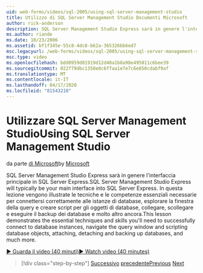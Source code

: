 ```yaml
---
uid: web-forms/videos/sql-2005/using-sql-server-management-studio
title: Utilizzo di SQL Server Management Studio Documenti Microsoft
author: rick-anderson
description: SQL Server Management Studio Express sarà in genere l'interfaccia principale in SQL Server Express. Questa lezione dimostra le tecniche essenziali e lo sci...
ms.author: riande
ms.date: 10/23/2006
ms.assetid: bf1f345e-55c8-4dc8-b62a-365326bb6ed7
msc.legacyurl: /web-forms/videos/sql-2005/using-sql-server-management-studio
msc.type: video
ms.openlocfilehash: bdd0959d81919d12d40a1b8a98e495811c6bee39
ms.sourcegitcommit: 022f79dbc1350e0c6ffaa1e7e7c6e850cdabf9af
ms.translationtype: MT
ms.contentlocale: it-IT
ms.lasthandoff: 04/17/2020
ms.locfileid: "81543210"
---
```

# <a name="using-sql-server-management-studio"></a><span data-ttu-id="07156-104">Utilizzare SQL Server Management Studio</span><span class="sxs-lookup"><span data-stu-id="07156-104">Using SQL Server Management Studio</span></span>

<span data-ttu-id="07156-105">da parte [di Microsoft](https://github.com/microsoft)</span><span class="sxs-lookup"><span data-stu-id="07156-105">by [Microsoft](https://github.com/microsoft)</span></span>

<span data-ttu-id="07156-106">SQL Server Management Studio Express sarà in genere l'interfaccia principale in SQL Server Express.</span><span class="sxs-lookup"><span data-stu-id="07156-106">SQL Server Management Studio Express will typically be your main interface into SQL Server Express.</span></span> <span data-ttu-id="07156-107">In questa lezione vengono illustrate le tecniche e le competenze essenziali necessarie per connettersi correttamente alle istanze di database, esplorare la finestra della query e creare script per gli oggetti di database, collegare, scollegare e eseguire il backup dei database e molto altro ancora.</span><span class="sxs-lookup"><span data-stu-id="07156-107">This lesson demonstrates the essential techniques and skills you'll need to successfully connect to database instances, navigate the query window and scripting database objects, attaching, detaching and backing up databases, and much more.</span></span>

[<span data-ttu-id="07156-108">&#9654; Guarda il video (40 minuti)</span><span class="sxs-lookup"><span data-stu-id="07156-108">&#9654; Watch video (40 minutes)</span></span>](https://channel9.msdn.com/Blogs/ASP-NET-Site-Videos/using-sql-server-management-studio)

> [!div class="step-by-step"]
> <span data-ttu-id="07156-109">[Successivo](connecting-your-web-application-to-sql-server-2005-express-edition.md)
> [precedente](getting-started-with-reporting-services.md)</span><span class="sxs-lookup"><span data-stu-id="07156-109">[Previous](connecting-your-web-application-to-sql-server-2005-express-edition.md)
[Next](getting-started-with-reporting-services.md)</span></span>
